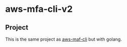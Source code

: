 # aws-mfa-cli-v2

## Project

This is the same project as [aws-maf-cli](https://github.com/paloth/aws-mfa-cli) but with golang.
